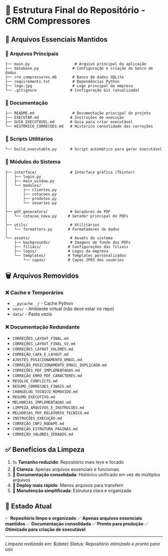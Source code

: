 # 📁 Estrutura Final do Repositório - CRM Compressores

## 🎯 Arquivos Essenciais Mantidos

### 📄 Arquivos Principais
```
├── main.py                    # Arquivo principal da aplicação
├── database.py               # Configuração e criação do banco de dados
├── crm_compressores.db       # Banco de dados SQLite
├── requirements.txt          # Dependências Python
├── logo.jpg                  # Logo principal da empresa
└── .gitignore               # Configuração Git (atualizada)
```

### 📖 Documentação
```
├── README.md                 # Documentação principal do projeto
├── EXECUTAR.md              # Instruções de execução
├── GUIA_EXECUTAVEL.md       # Guia para criar executável
└── HISTORICO_CORRECOES.md   # Histórico consolidado das correções
```

### 🔧 Scripts Utilitários
```
└── build_executable.py      # Script automático para gerar executável
```

### 📁 Módulos do Sistema
```
├── interface/               # Interface gráfica (Tkinter)
│   ├── login.py
│   ├── main_window.py
│   └── modules/
│       ├── clientes.py
│       ├── cotacoes.py
│       ├── produtos.py
│       └── usuarios.py
│
├── pdf_generators/          # Geradores de PDF
│   └── cotacao_nova.py     # Gerador principal de PDFs
│
├── utils/                   # Utilitários
│   └── formatters.py       # Formatadores de dados
│
└── assets/                  # Assets do sistema
    ├── backgrounds/         # Imagens de fundo dos PDFs
    ├── filiais/            # Configurações das filiais
    ├── logos/              # Logos da empresa
    └── templates/          # Templates personalizados
        └── capas/          # Capas JPEG dos usuários
```

## 🗑️ Arquivos Removidos

### ❌ Cache e Temporários
- `__pycache__/` - Cache Python
- `venv/` - Ambiente virtual (não deve estar no repo)
- `data/` - Pasta vazia

### ❌ Documentação Redundante
- `CORREÇÕES_LAYOUT_FINAL.md`
- `CORREÇÕES_LAYOUT_FINAL_V2.md`
- `CORREÇÕES_LAYOUT_VALORES.md`
- `CORREÇÃO_CAPA_E_LAYOUT.md`
- `AJUSTES_POSICIONAMENTO_EMAIL.md`
- `CORREÇÃO_POSICIONAMENTO_EMAIL_DUPLICADO.md`
- `CORREÇÕES_PDF_IMPLEMENTADAS.md`
- `CORREÇÃO_ERRO_PDF_CARACTERES.md`
- `RESOLVE_CONFLICTS.md`
- `RESUMO_CORRECOES_FINAIS.md`
- `CHANGELOG_TECNICO_REMOVIDO.md`
- `RESUMO_EXECUTIVO.md`
- `MELHORIAS_IMPLEMENTADAS.md`
- `LIMPEZA_ARQUIVOS_E_INSTRUCOES.md`
- `MELHORIAS_PDF_RELATORIO_TECNICO.md`
- `INSTRUÇÕES_EXECUÇÃO.md`
- `CORREÇÃO_CNPJ_RODAPÉ.md`
- `CORREÇÃO_ESTRUTURA_PÁGINAS.md`
- `CORREÇÃO_VALORES_ZERADOS.md`

## ✅ Benefícios da Limpeza

1. **📉 Tamanho reduzido**: Repositório mais leve e focado
2. **🎯 Clareza**: Apenas arquivos essenciais e funcionais
3. **📖 Documentação consolidada**: Histórico unificado em vez de múltiplos arquivos
4. **🚀 Deploy mais rápido**: Menos arquivos para transferir
5. **🔧 Manutenção simplificada**: Estrutura clara e organizada

## 🎯 Estado Atual

✅ **Repositório limpo e organizado**
✅ **Apenas arquivos essenciais mantidos**
✅ **Documentação consolidada**
✅ **Pronto para produção**
✅ **Otimizado para criação de executável**

---
*Limpeza realizada em: $(date)*
*Status: Repositório otimizado e pronto para uso*